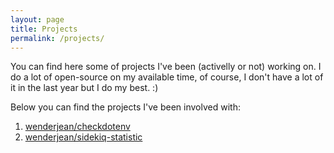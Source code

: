 ```yaml
---
layout: page
title: Projects
permalink: /projects/
---
```


You can find here some of projects I've been (activelly or not) working on. I do a lot of open-source on my available time, of course, I don't have a lot of it in the last year but I do my best. :)

Below you can find the projects I've been involved with:

1. [wenderjean/checkdotenv](https://github.com/wenderjean/checkdotenv)
2. [wenderjean/sidekiq-statistic](https://github.com/wenderjean/sidekiq-statistic)